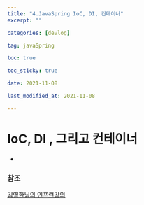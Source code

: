 ```yaml
---
title: "4.JavaSpring IoC, DI, 컨테이너"
excerpt: ""

categories: [devlog]

tag: javaSpring

toc: true

toc_sticky: true

date: 2021-11-08

last_modified_at: 2021-11-08

---
```




# IoC, DI , 그리고 컨테이너



* 






### 참조

[김영한님의 인프런강의](https://www.inflearn.com/course/%EC%8A%A4%ED%94%84%EB%A7%81-%ED%95%B5%EC%8B%AC-%EC%9B%90%EB%A6%AC-%EA%B8%B0%EB%B3%B8%ED%8E%B8)

